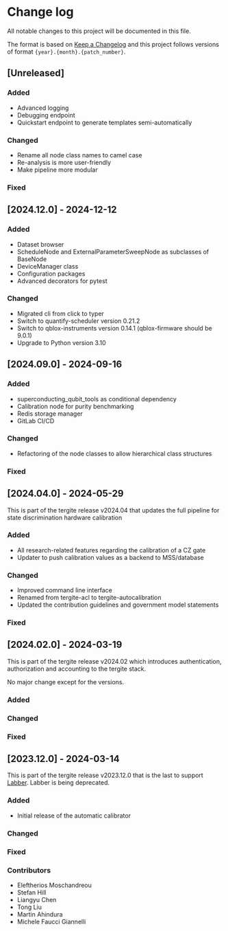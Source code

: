 # Change log

All notable changes to this project will be documented in this file.

The format is based on [Keep a Changelog](http://keepachangelog.com/)
and this project follows versions of format `{year}.{month}.{patch_number}`.

## [Unreleased]

### Added
- Advanced logging
- Debugging endpoint
- Quickstart endpoint to generate templates semi-automatically

### Changed

- Rename all node class names to camel case
- Re-analysis is more user-friendly
- Make pipeline more modular

### Fixed

## [2024.12.0] - 2024-12-12

### Added
- Dataset browser
- ScheduleNode and ExternalParameterSweepNode as subclasses of BaseNode
- DeviceManager class
- Configuration packages
- Advanced decorators for pytest

### Changed
- Migrated cli from click to typer
- Switch to quantify-scheduler version 0.21.2
- Switch to qblox-instruments version 0.14.1 (qblox-firmware should be 9.0.1)
- Upgrade to Python version 3.10

## [2024.09.0] - 2024-09-16

### Added
- superconducting_qubit_tools as conditional dependency
- Calibration node for purity benchmarking
- Redis storage manager
- GitLab CI/CD

### Changed
- Refactoring of the node classes to allow hierarchical class structures

### Fixed

## [2024.04.0] - 2024-05-29

This is part of the tergite release v2024.04 that updates the full pipeline for state discrimination hardware calibration

### Added
- All research-related features regarding the calibration of a CZ gate
- Updater to push calibration values as a backend to MSS/database

### Changed
- Improved command line interface
- Renamed from tergite-acl to tergite-autocalibration
- Updated the contribution guidelines and government model statements

### Fixed

## [2024.02.0] - 2024-03-19

This is part of the tergite release v2024.02 which introduces authentication, authorization and accounting to the
tergite stack.

No major change except for the versions.

### Added

### Changed

### Fixed

## [2023.12.0] - 2024-03-14

This is part of the tergite release v2023.12.0 that is the last to support [Labber](https://www.keysight.com/us/en/products/software/application-sw/labber-software.html).
Labber is being deprecated.

### Added

- Initial release of the automatic calibrator

### Changed

### Fixed

### Contributors

- Eleftherios Moschandreou
- Stefan Hill
- Liangyu Chen
- Tong Liu
- Martin Ahindura
- Michele Faucci Giannelli
